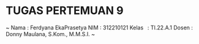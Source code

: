 # TUGAS PERTEMUAN 9
~
 Nama   : Ferdyana EkaPrasetya 
 NIM    : 312210121 
 Kelas  : TI.22.A.1
 Dosen  : Donny Maulana, S.Kom., M.M.S.I.
~

